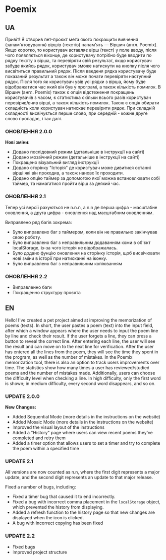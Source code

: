 # Poemix
## UA
Привіт! Я створив пет-проєкт мета якого покращити вивчення (запам'ятовування) віршів (текстів) напам'ять — Віршич (англ. Poemix). 
Якщо коротко, то користувач вставляє вірш (текст) у поле вводу, після чого появляється віконце, 
де користувачу потрібно буде вводити по рядку тексту з вірша, та перевіряти свій результат, 
якщо користувач забуде якийсь рядок, користувач зможе натиснути на кнопку після чого висвітиться правильний рядок. 
Після введеня рядка користувачу буде показаний результат а також він може почати перевіряти наступний рядок.
Після того як користувач увів усі рядки з вірша, йому буде відображатися час який він був у програмі,
а також кількість помилок.
В Віршич (англ. Poemix) також є опція відстеження покращень користувачів з часом, 
є статистика скільки всього разів користувач перевіряв/вчив вірші, а також кількість помилок.
Також є опція обирати складність коли користувач натискає перевірити рядок. 
При складній складності висвічується перше слово, при середній - кожне друге слово пропадає, і так далі.

### ОНОВЛЕННЯ 2.0.0
**Нові зміни:**
- Додано послідовний режим (детальніше в інструкції на сайті)
- Додано мозаїчний режим (детальніше в інструкції на сайті)
- Покращено візуальний вигляд інструкції
- Додано сторінку "Історія" де користувач може дивитися останні вірші які він проходив, а також наново їх проходити.
- Додано опцію таймер за допомогою якої можна встановлювати собі таймер, та намагатися пройти вірш за деякий час.

### ОНОВЛЕННЯ 2.1
Тепер усі версії рахуються не n.n.n, а n.n де перша цифра - масштабне оновлення, а друга цифра - оновлення над масштабним оновленням.

Виправлено ряд багів зокрема:
- Було виправлено баг з таймером, коли він не правильно закінчував свою роботу.
- Було виправлено баг з неправильним додаванням коми в об'єкт localStorage, із-за чого історія не відображалась.
- Було додано фунцію оновлення на сторінку історія, щоб висвічювати нові зміни в історії при натисканні на іконку.
- Було виправлено баг з неправильним копіюванням

### ОНОВЛЕННЯ 2.2
- Виправленно баги
- Покращенно структуру проєкта


## EN
Hello! I've created a pet project aimed at improving the memorization of poems (texts). 
In short, the user pastes a poem (text) into the input field, 
after which a window appears where the user needs to input the poem line by line and check their result. 
If the user forgets a line, they can press a button to reveal the correct line. After entering each line,
the user will see the result and can move on to the next line for verification.
After the user has entered all the lines from the poem, they will see the time they spent in the program, 
as well as the number of mistakes.
In the Poemix memorization tool, there is also an option to track users improvements over time. 
The statistics show how many times a user has reviewed/studied poems and the number of mistakes made.
Additionally, users can choose the difficulty level when checking a line. In high difficulty, 
only the first word is shown; in medium difficulty, every second word disappears, and so on.

### UPDATE 2.0.0
**New Changes:**
- Added Sequential Mode (more details in the instructions on the website)
- Added Mosaic Mode (more details in the instructions on the website)
- Improved the visual layout of the instructions
- Added a "History" page where users can view recent poems they’ve completed and retry them
- Added a timer option that allows users to set a timer and try to complete the poem within a specified time

### UPDATE 2.1
All versions are now counted as n.n, where the first digit represents a major update, and the second digit represents an update to that major release.

Fixed a number of bugs, including:
- Fixed a timer bug that caused it to end incorrectly.
- Fixed a bug with incorrect comma placement in the `localStorage` object, which prevented the history from displaying.
- Added a refresh function to the history page so that new changes are displayed when the icon is clicked.
- A bug with incorrect copying has been fixed

### UPDATE 2.2
- Fixed bugs
- Improved project structure
